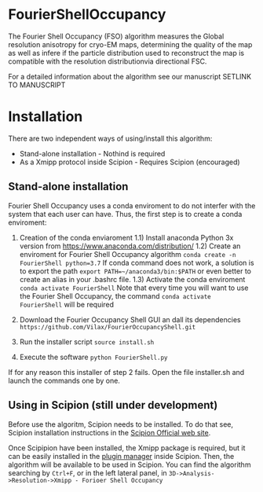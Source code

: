 # FourierShellOccupancy

The Fourier Shell Occupancy (FSO) algorithm measures the Global resolution anisotropy for cryo-EM maps, determining the quality of the map as well as infere if the particle distribution used to reconstruct the map is compatible with the resolution distributionvia directional FSC.

For a detailed information about the algorithm see our manuscript SETLINK TO MANUSCRIPT

# Installation

There are two independent ways of using/install this algorithm:

* Stand-alone installation - Nothind is required
* As a Xmipp protocol inside Scipion - Requires Scipion (encouraged)

## Stand-alone installation

Fourier Shell Occupancy uses a conda enviroment to do not interfer with the system that each user can have. Thus, the first step is to create a conda enviroment:

1) Creation of the conda enviaroment
1.1) Install anaconda Python 3x version from https://www.anaconda.com/distribution/
1.2) Create an enviroment for Fourier Shell Occupancy algorithm
    `conda create -n FourierShell python=3.7`
    If conda command does not work, a solution is to export the path `export PATH=~/anaconda3/bin:$PATH` or even better to create an alias in your .bashrc file.
1.3) Activate the conda enviroment
`conda activate FourierShell`
Note that every time you will want to use the Fourier Shell Occupancy, the command `conda activate FourierShell` will be required

2) Download the Fourier Occupancy Shell GUI an dall its dependencies
 `https://github.com/Vilax/FourierOccupancyShell.git`
3) Run the installer script
`source install.sh`
3) Execute the software
`python FourierShell.py`

If for any reason this installer of step 2 fails. Open the file installer.sh and launch the commands one by one.

## Using in Scipion (still under development)

Before use the algoritm, Scipion needs to be installed. To do that see, Scipion installation instructions in the [Scipion Official web site](http://scipion.i2pc.es/).

Once Scipipion have been installed, the Xmipp package is required, but it can be easily installed in the [plugin manager](https://scipion-em.github.io/docs/docs/user/plugin-manager.html#plugin-manager) inside Scipion.
Then, the algorithm will be available to be used in Scipion. You can find the algorithm searching by `Ctrl+F`, or in the left lateral panel, in `3D->Analysis->Resolution->Xmipp - Forioer Shell Occupancy`


